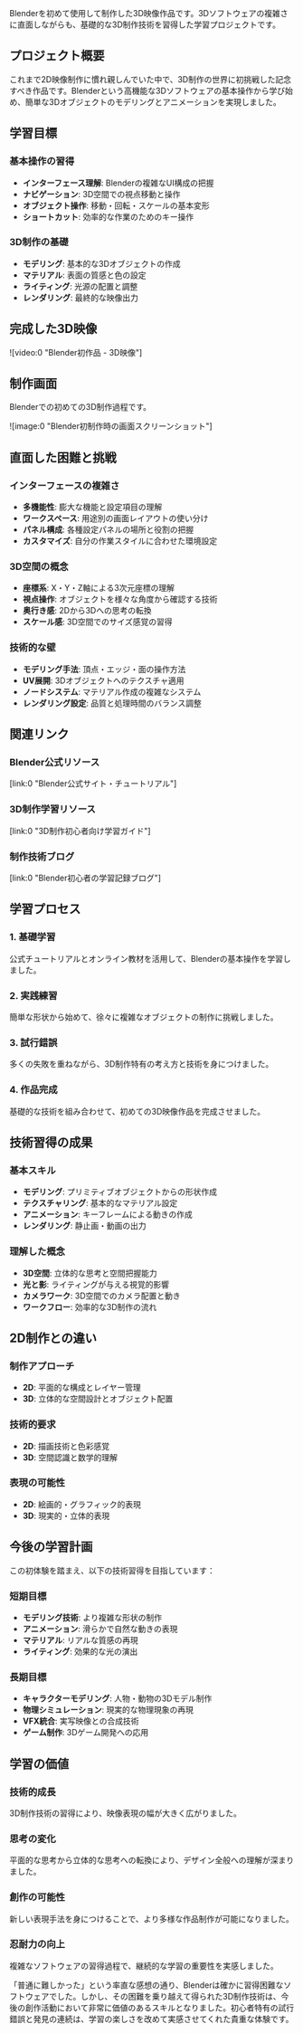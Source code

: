 Blenderを初めて使用して制作した3D映像作品です。3Dソフトウェアの複雑さに直面しながらも、基礎的な3D制作技術を習得した学習プロジェクトです。

## プロジェクト概要

これまで2D映像制作に慣れ親しんでいた中で、3D制作の世界に初挑戦した記念すべき作品です。Blenderという高機能な3Dソフトウェアの基本操作から学び始め、簡単な3Dオブジェクトのモデリングとアニメーションを実現しました。

## 学習目標

### 基本操作の習得

- **インターフェース理解**: Blenderの複雑なUI構成の把握
- **ナビゲーション**: 3D空間での視点移動と操作
- **オブジェクト操作**: 移動・回転・スケールの基本変形
- **ショートカット**: 効率的な作業のためのキー操作

### 3D制作の基礎

- **モデリング**: 基本的な3Dオブジェクトの作成
- **マテリアル**: 表面の質感と色の設定
- **ライティング**: 光源の配置と調整
- **レンダリング**: 最終的な映像出力

## 完成した3D映像

![video:0 "Blender初作品 - 3D映像"]

## 制作画面

Blenderでの初めての3D制作過程です。

![image:0 "Blender初制作時の画面スクリーンショット"]

## 直面した困難と挑戦

### インターフェースの複雑さ

- **多機能性**: 膨大な機能と設定項目の理解
- **ワークスペース**: 用途別の画面レイアウトの使い分け
- **パネル構成**: 各種設定パネルの場所と役割の把握
- **カスタマイズ**: 自分の作業スタイルに合わせた環境設定

### 3D空間の概念

- **座標系**: X・Y・Z軸による3次元座標の理解
- **視点操作**: オブジェクトを様々な角度から確認する技術
- **奥行き感**: 2Dから3Dへの思考の転換
- **スケール感**: 3D空間でのサイズ感覚の習得

### 技術的な壁

- **モデリング手法**: 頂点・エッジ・面の操作方法
- **UV展開**: 3Dオブジェクトへのテクスチャ適用
- **ノードシステム**: マテリアル作成の複雑なシステム
- **レンダリング設定**: 品質と処理時間のバランス調整

## 関連リンク

### Blender公式リソース

[link:0 "Blender公式サイト・チュートリアル"]

### 3D制作学習リソース

[link:0 "3D制作初心者向け学習ガイド"]

### 制作技術ブログ

[link:0 "Blender初心者の学習記録ブログ"]

## 学習プロセス

### 1. 基礎学習

公式チュートリアルとオンライン教材を活用して、Blenderの基本操作を学習しました。

### 2. 実践練習

簡単な形状から始めて、徐々に複雑なオブジェクトの制作に挑戦しました。

### 3. 試行錯誤

多くの失敗を重ねながら、3D制作特有の考え方と技術を身につけました。

### 4. 作品完成

基礎的な技術を組み合わせて、初めての3D映像作品を完成させました。

## 技術習得の成果

### 基本スキル

- **モデリング**: プリミティブオブジェクトからの形状作成
- **テクスチャリング**: 基本的なマテリアル設定
- **アニメーション**: キーフレームによる動きの作成
- **レンダリング**: 静止画・動画の出力

### 理解した概念

- **3D空間**: 立体的な思考と空間把握能力
- **光と影**: ライティングが与える視覚的影響
- **カメラワーク**: 3D空間でのカメラ配置と動き
- **ワークフロー**: 効率的な3D制作の流れ

## 2D制作との違い

### 制作アプローチ

- **2D**: 平面的な構成とレイヤー管理
- **3D**: 立体的な空間設計とオブジェクト配置

### 技術的要求

- **2D**: 描画技術と色彩感覚
- **3D**: 空間認識と数学的理解

### 表現の可能性

- **2D**: 絵画的・グラフィック的表現
- **3D**: 現実的・立体的表現

## 今後の学習計画

この初体験を踏まえ、以下の技術習得を目指しています：

### 短期目標

- **モデリング技術**: より複雑な形状の制作
- **アニメーション**: 滑らかで自然な動きの表現
- **マテリアル**: リアルな質感の再現
- **ライティング**: 効果的な光の演出

### 長期目標

- **キャラクターモデリング**: 人物・動物の3Dモデル制作
- **物理シミュレーション**: 現実的な物理現象の再現
- **VFX統合**: 実写映像との合成技術
- **ゲーム制作**: 3Dゲーム開発への応用

## 学習の価値

### 技術的成長

3D制作技術の習得により、映像表現の幅が大きく広がりました。

### 思考の変化

平面的な思考から立体的な思考への転換により、デザイン全般への理解が深まりました。

### 創作の可能性

新しい表現手法を身につけることで、より多様な作品制作が可能になりました。

### 忍耐力の向上

複雑なソフトウェアの習得過程で、継続的な学習の重要性を実感しました。

「普通に難しかった」という率直な感想の通り、Blenderは確かに習得困難なソフトウェアでした。しかし、その困難を乗り越えて得られた3D制作技術は、今後の創作活動において非常に価値のあるスキルとなりました。初心者特有の試行錯誤と発見の連続は、学習の楽しさを改めて実感させてくれた貴重な体験です。

